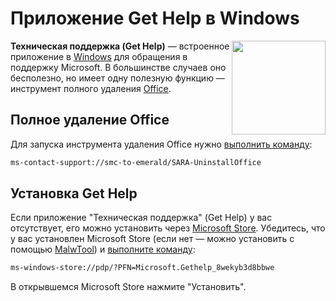 # Приложение Get Help в Windows

<img src="/img/logo/get-help.png" style="float: right;" width="150px">

**Техническая поддержка (Get Help)** — встроенное приложение в [Windows](https://ru.wikipedia.org/wiki/Windows) для обращения в поддержку Microsoft. В большинстве случаев оно бесполезно, но имеет одну полезную функцию — инструмент полного удаления [Office](https://ru.wikipedia.org/wiki/Microsoft_Office).

## Полное удаление Office

Для запуска инструмента удаления Office нужно [выполнить команду](/windows/run):

```bat
ms-contact-support://smc-to-emerald/SARA-UninstallOffice
```

## Установка Get Help

Если приложение "Техническая поддержка" (Get Help) у вас отсутствует, его можно установить через [Microsoft Store](https://ru.wikipedia.org/wiki/Microsoft_Store). Убедитесь, что у вас установлен Microsoft Store (если нет — можно установить с помощью [MalwTool](/apps/malwtool)) и [выполните команду](/windows/run):

```bat
ms-windows-store://pdp/?PFN=Microsoft.Gethelp_8wekyb3d8bbwe
```

В открывшемся Microsoft Store нажмите "Установить".
